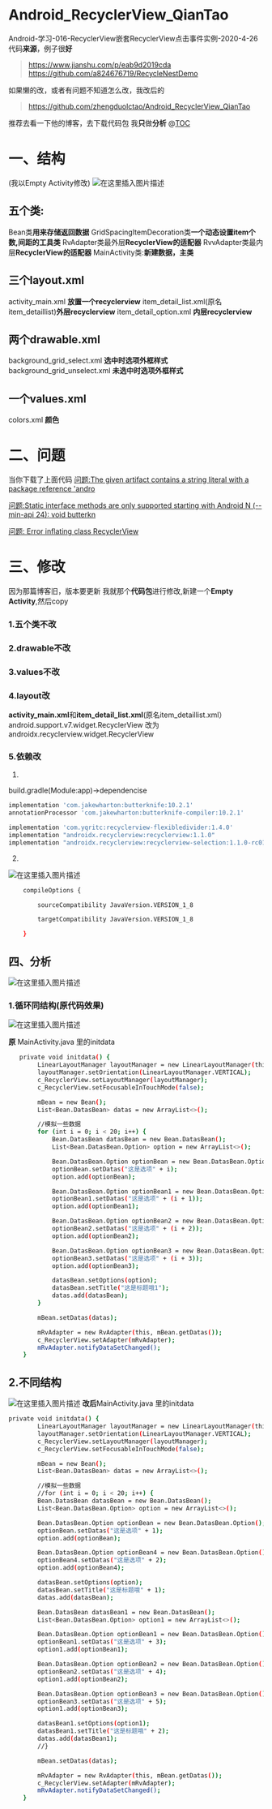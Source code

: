 # Android_RecyclerView_QianTao
Android-学习-016-RecyclerView嵌套RecyclerView点击事件实例-2020-4-26
代码**来源**，例子很**好**

> https://www.jianshu.com/p/eab9d2019cda
> https://github.com/a824676719/RecycleNestDemo

如果懒的改，或者有问题不知道怎么改，我改后的

> https://github.com/zhengduolctao/Android_RecyclerView_QianTao

推荐去看一下他的博客，去下载代码包
我**只**做**分析**
@[TOC](目录)
# 一、结构
(我以Empty Activity修改)
![在这里插入图片描述](https://img-blog.csdnimg.cn/20200426180630309.PNG?x-oss-process=image/watermark,type_ZmFuZ3poZW5naGVpdGk,shadow_10,text_aHR0cHM6Ly9ibG9nLmNzZG4ubmV0L3dlaXhpbl80MTA5NjU2OQ==,size_16,color_FFFFFF,t_70#pic_center)
## 五个类:
Bean类**用来存储返回数据**
GridSpacingItemDecoration类**一个动态设置item个数,间距的工具类**
RvAdapter类最外层**RecyclerView的适配器**
RvvAdapter类最内层**RecyclerView的适配器**
MainActivity类:**新建数据，主类**
## 三个layout.xml
activity_main.xml  **放置一个recyclerview**
item_detail_list.xml(原名item_detaillist)**外层recyclerview**
item_detail_option.xml **内层recyclerview**
## 两个drawable.xml
background_grid_select.xml            **选中时选项外框样式**
background_grid_unselect.xml        **未选中时选项外框样式**
## 一个values.xml
colors.xml              **颜色**

# 二、问题
当你下载了上面代码
[问题:The given artifact contains a string literal with a package reference 'andro](https://blog.csdn.net/weixin_41096569/article/details/105756751)

[问题:Static interface methods are only supported starting with Android N (--min-api 24): void butterkn](https://blog.csdn.net/weixin_41096569/article/details/105756714)

[问题: Error inflating class RecyclerView](https://blog.csdn.net/weixin_41096569/article/details/105756573)
# 三、修改
因为那篇博客旧，版本要更新
我就那个**代码包**进行修改,新建一个**Empty Activity**,然后copy
### 1.五个类不改
### 2.drawable不改
### 3.values不改
### 4.layout改
**activity_main.xml**和**item_detail_list.xml**(原名item_detaillist.xml） 
android.support.v7.widget.RecyclerView
改为
androidx.recyclerview.widget.RecyclerView
### 5.依赖改
1.
build.gradle(Module:app)->dependencise
```bash
implementation 'com.jakewharton:butterknife:10.2.1'
annotationProcessor 'com.jakewharton:butterknife-compiler:10.2.1'

implementation 'com.yqritc:recyclerview-flexibledivider:1.4.0'
implementation "androidx.recyclerview:recyclerview:1.1.0"
implementation "androidx.recyclerview:recyclerview-selection:1.1.0-rc01"
```
2.
![在这里插入图片描述](https://img-blog.csdnimg.cn/20200425210538215.PNG?x-oss-process=image/watermark,type_ZmFuZ3poZW5naGVpdGk,shadow_10,text_aHR0cHM6Ly9ibG9nLmNzZG4ubmV0L3dlaXhpbl80MTA5NjU2OQ==,size_16,color_FFFFFF,t_70#pic_center)

```bash
    compileOptions {

        sourceCompatibility JavaVersion.VERSION_1_8

        targetCompatibility JavaVersion.VERSION_1_8

    }
```
## 四、分析
![在这里插入图片描述](https://img-blog.csdnimg.cn/20200426183304707.PNG?x-oss-process=image/watermark,type_ZmFuZ3poZW5naGVpdGk,shadow_10,text_aHR0cHM6Ly9ibG9nLmNzZG4ubmV0L3dlaXhpbl80MTA5NjU2OQ==,size_16,color_FFFFFF,t_70#pic_center)


### 1.循环同结构(原代码效果)
![在这里插入图片描述](https://img-blog.csdnimg.cn/20200426183211906.PNG?x-oss-process=image/watermark,type_ZmFuZ3poZW5naGVpdGk,shadow_10,text_aHR0cHM6Ly9ibG9nLmNzZG4ubmV0L3dlaXhpbl80MTA5NjU2OQ==,size_16,color_FFFFFF,t_70#pic_center)

**原** MainActivity.java 里的initdata

```bash
   private void initdata() {
        LinearLayoutManager layoutManager = new LinearLayoutManager(this);
        layoutManager.setOrientation(LinearLayoutManager.VERTICAL);
        c_RecyclerView.setLayoutManager(layoutManager);
        c_RecyclerView.setFocusableInTouchMode(false);

        mBean = new Bean();
        List<Bean.DatasBean> datas = new ArrayList<>();

        //模拟一些数据
        for (int i = 0; i < 20; i++) {
            Bean.DatasBean datasBean = new Bean.DatasBean();
            List<Bean.DatasBean.Option> option = new ArrayList<>();

            Bean.DatasBean.Option optionBean = new Bean.DatasBean.Option();
            optionBean.setDatas("这是选项" + i);
            option.add(optionBean);

            Bean.DatasBean.Option optionBean1 = new Bean.DatasBean.Option();
            optionBean1.setDatas("这是选项" + (i + 1));
            option.add(optionBean1);

            Bean.DatasBean.Option optionBean2 = new Bean.DatasBean.Option();
            optionBean2.setDatas("这是选项" + (i + 2));
            option.add(optionBean2);

            Bean.DatasBean.Option optionBean3 = new Bean.DatasBean.Option();
            optionBean3.setDatas("这是选项" + (i + 3));
            option.add(optionBean3);

            datasBean.setOptions(option);
            datasBean.setTitle("这是标题哦1");
            datas.add(datasBean);
        }

        mBean.setDatas(datas);

        mRvAdapter = new RvAdapter(this, mBean.getDatas());
        c_RecyclerView.setAdapter(mRvAdapter);
        mRvAdapter.notifyDataSetChanged();
    }
```

## 2.不同结构
![在这里插入图片描述](https://img-blog.csdnimg.cn/20200426183512297.PNG?x-oss-process=image/watermark,type_ZmFuZ3poZW5naGVpdGk,shadow_10,text_aHR0cHM6Ly9ibG9nLmNzZG4ubmV0L3dlaXhpbl80MTA5NjU2OQ==,size_16,color_FFFFFF,t_70#pic_center)
**改后**MainActivity.java 里的initdata
```bash
private void initdata() {
        LinearLayoutManager layoutManager = new LinearLayoutManager(this);
        layoutManager.setOrientation(LinearLayoutManager.VERTICAL);
        c_RecyclerView.setLayoutManager(layoutManager);
        c_RecyclerView.setFocusableInTouchMode(false);

        mBean = new Bean();
        List<Bean.DatasBean> datas = new ArrayList<>();

        //模拟一些数据
        //for (int i = 0; i < 20; i++) {
        Bean.DatasBean datasBean = new Bean.DatasBean();
        List<Bean.DatasBean.Option> option = new ArrayList<>();

        Bean.DatasBean.Option optionBean = new Bean.DatasBean.Option();
        optionBean.setDatas("这是选项" + 1);
        option.add(optionBean);

        Bean.DatasBean.Option optionBean4 = new Bean.DatasBean.Option();
        optionBean4.setDatas("这是选项" + 2);
        option.add(optionBean4);

        datasBean.setOptions(option);
        datasBean.setTitle("这是标题哦" + 1);
        datas.add(datasBean);

        Bean.DatasBean datasBean1 = new Bean.DatasBean();
        List<Bean.DatasBean.Option> option1 = new ArrayList<>();

        Bean.DatasBean.Option optionBean1 = new Bean.DatasBean.Option();
        optionBean1.setDatas("这是选项" + 3);
        option1.add(optionBean1);

        Bean.DatasBean.Option optionBean2 = new Bean.DatasBean.Option();
        optionBean2.setDatas("这是选项" + 4);
        option1.add(optionBean2);

        Bean.DatasBean.Option optionBean3 = new Bean.DatasBean.Option();
        optionBean3.setDatas("这是选项" + 5);
        option1.add(optionBean3);

        datasBean1.setOptions(option1);
        datasBean1.setTitle("这是标题哦" + 2);
        datas.add(datasBean1);
        //}

        mBean.setDatas(datas);

        mRvAdapter = new RvAdapter(this, mBean.getDatas());
        c_RecyclerView.setAdapter(mRvAdapter);
        mRvAdapter.notifyDataSetChanged();
    }

```
